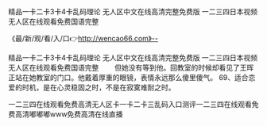 精品一卡二卡3卡4卡乱码理论
无人区中文在线高清完整免费版
一二三四日本视频
无人区在线观看免费国语完整


《最/新/观/看/入/口👉http://wencao66.com》--

精品一卡二卡3卡4卡乱码理论
无人区中文在线高清完整免费版
一二三四日本视频
无人区在线观看免费国语完整
　　但她没有等到他。回教室的时候却看见了王晖正站在她教室的门口。他戴着厚重的眼镜，表情永远那么傻里傻气。
		69、适合恋爱的时机，是在心灵稳固之时，不是在寂寞难耐之时。





一二三四在线观看免费高清无人区卡一卡二卡三乱码入口测评一二三四在线观看免费高清嘟嘟嘟www免费高清在线直播
